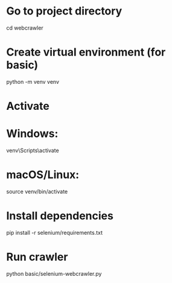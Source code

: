# Go to project directory
cd webcrawler

# Create virtual environment (for basic)
python -m venv venv
# Activate
# Windows:
venv\Scripts\activate
# macOS/Linux:
source venv/bin/activate

# Install dependencies
pip install -r selenium/requirements.txt

# Run crawler
python basic/selenium-webcrawler.py
